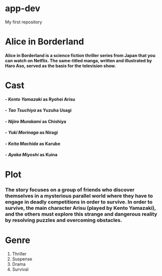 # app-dev
My first repository
# Alice in Borderland
#### Alice in Borderland is a science fiction thriller series from Japan that you can watch on Netflix. The same-titled manga, written and illustrated by Haro Aso, served as the basis for the television show.
# Cast 
#### - *Kento Yamazaki* as **Ryohei Arisu**
#### - *Tao Tsuchiya* as **Yuzuha Usagi**
#### - *Nijiro Murakami* as **Chishiya**
#### - *Yuki Morinaga* as **Niragi**
#### - *Keita Machida* as **Karube**
#### - *Ayaka Miyoshi* as **Kuina**
# Plot
### The story focuses on a group of friends who discover themselves in a mysterious parallel world where they have to engage in deadly competitions in order to survive. In order to survive, the main character Arisu (played by Kento Yamazaki), and the others must explore this strange and dangerous reality by resolving puzzles and overcoming obstacles.
# Genre 
1. Thriller
2. Suspense
3. Drama
4. Survival
